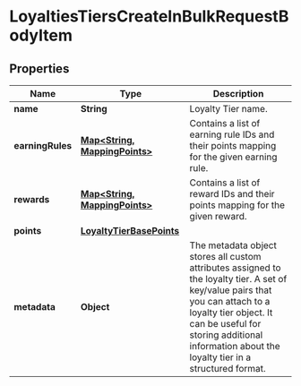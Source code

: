 

# LoyaltiesTiersCreateInBulkRequestBodyItem


## Properties

| Name | Type | Description |
|------------ | ------------- | ------------- |
|**name** | **String** | Loyalty Tier name. |
|**earningRules** | [**Map&lt;String, MappingPoints&gt;**](MappingPoints.md) | Contains a list of earning rule IDs and their points mapping for the given earning rule. |
|**rewards** | [**Map&lt;String, MappingPoints&gt;**](MappingPoints.md) | Contains a list of reward IDs and their points mapping for the given reward. |
|**points** | [**LoyaltyTierBasePoints**](LoyaltyTierBasePoints.md) |  |
|**metadata** | **Object** | The metadata object stores all custom attributes assigned to the loyalty tier. A set of key/value pairs that you can attach to a loyalty tier object. It can be useful for storing additional information about the loyalty tier in a structured format. |



